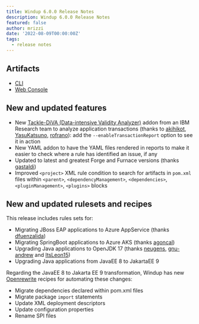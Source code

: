 ```yaml
---
title: Windup 6.0.0 Release Notes
description: Windup 6.0.0 Release Notes
featured: false
author: mrizzi
date: '2022-08-09T00:00:00Z'
tags:
  - release notes
---
```


## Artifacts

* [CLI](https://repo1.maven.org/maven2/org/jboss/windup/windup-cli/6.0.0.Final/windup-cli-6.0.0.Final-offline.zip)
* [Web Console](https://repo1.maven.org/maven2/org/jboss/windup/web/windup-web-distribution/6.0.0.Final/windup-web-distribution-6.0.0.Final-with-authentication.zip)

## New and updated features

* New [Tackle-DiVA (Data-intensive Validity Analyzer)](https://github.com/konveyor/tackle-diva) addon from an IBM Research team to analyze application transactions (thanks to [akihikot](https://github.com/akihikot), [YasuKatsuno](https://github.com/YasuKatsuno), [rofrano](https://github.com/rofrano)): add the `--enableTransactionReport` option to see it in action
* New YAML addon to have the YAML files rendered in reports to make it easier to check where a rule has identified an issue, if any
* Updated to latest and greatest Forge and Furnace versions (thanks [gastaldi](https://github.com/gastaldi))
* Improved `<project>` XML rule condition to search for artifacts in `pom.xml` files within `<parent>`, `<dependencyManagement>`, `<dependencies>`, `<pluginManagement>`, `<plugins>` blocks


## New and updated rulesets and recipes

This release includes rules sets for:

* Migrating JBoss EAP applications to Azure AppService (thanks [dfuenzalida](https://github.com/dfuenzalida))
* Migrating SpringBoot applications to Azure AKS (thanks [agoncal](https://github.com/agoncal))
* Upgrading Java applications to OpenJDK 17 (thanks [neugens](https://github.com/neugens), [gnu-andrew](https://github.com/gnu-andrew) and [ItsLeon15](https://github.com/ItsLeon15))
* Upgrading Java applications from JavaEE 8 to JakartaEE 9

Regarding the JavaEE 8 to Jakarta EE 9 transformation, Windup has new [Openrewrite](https://docs.openrewrite.org/) recipes for automating these changes:

* Migrate dependencies declared within pom.xml files
* Migrate package `import` statements
* Update XML deployment descriptors
* Update configuration properties
* Rename SPI files
